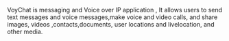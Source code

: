 VoyChat is messaging and Voice over IP application ,
It allows users to send text messages and voice messages,make voice and video calls, and share images, videos ,contacts,documents, user locations and livelocation, and other media.
